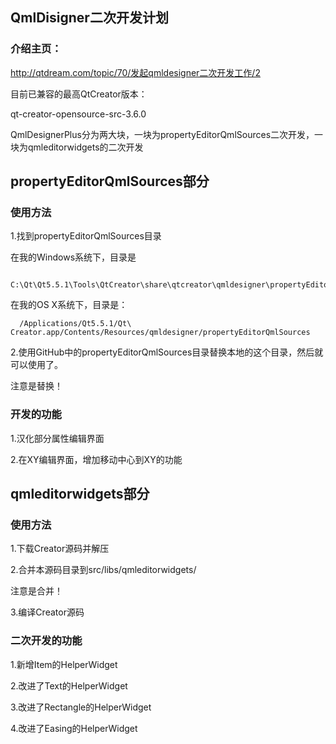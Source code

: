 ## QmlDisigner二次开发计划

### 介绍主页：

http://qtdream.com/topic/70/发起qmldesigner二次开发工作/2

目前已兼容的最高QtCreator版本：

qt-creator-opensource-src-3.6.0


QmlDesignerPlus分为两大块，一块为propertyEditorQmlSources二次开发，一块为qmleditorwidgets的二次开发




## propertyEditorQmlSources部分

### 使用方法

1.找到propertyEditorQmlSources目录

  在我的Windows系统下，目录是
  
      C:\Qt\Qt5.5.1\Tools\QtCreator\share\qtcreator\qmldesigner\propertyEditorQmlSources
      
  在我的OS X系统下，目录是：
  
      /Applications/Qt5.5.1/Qt\ Creator.app/Contents/Resources/qmldesigner/propertyEditorQmlSources
      

2.使用GitHub中的propertyEditorQmlSources目录替换本地的这个目录，然后就可以使用了。

注意是替换！


### 开发的功能

1.汉化部分属性编辑界面

2.在XY编辑界面，增加移动中心到XY的功能




## qmleditorwidgets部分

### 使用方法

1.下载Creator源码并解压

2.合并本源码目录到src/libs/qmleditorwidgets/

注意是合并！

3.编译Creator源码


### 二次开发的功能

1.新增Item的HelperWidget

2.改进了Text的HelperWidget

3.改进了Rectangle的HelperWidget

4.改进了Easing的HelperWidget
